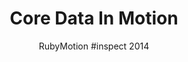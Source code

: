 ---
title: Core Data In Motion
subtitle: RubyMotion &num;inspect 2014
layout: default
modal-id: 1
img: core_data_in_motion.png
thumbnail: core_data_in_motion_thumbnail.png
alt: Core Data In Motion
project-date: May 2014
talk_url: http://confreaks.tv/videos/inspect2014-coredata-and-rubymotion 
deck_url: https://speakerdeck.com/wndxlori/core-data-in-rubymotion-number-inspect
category: RubyMotion
description: | 
  Have you tried to use CoreData in RubyMotion, only to get lost in the quagmire of simplistic or confusing examples, DSL's and gems? Have you been asking yourself these questions: Do I have to use XCode to create a CoreData model? How do relationships work in code work anyway? How do I pre-load data into my CoreData store? What is an NSFetchedResultsController, and why do I need one?
  We'll delve into each of these questions, and review the surprisingly simple, elegant solutions that RubyMotion can provide.
  This talk was also given at NSScotland October 2013.
---